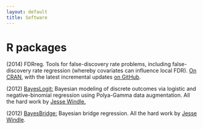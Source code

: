 ```yaml
---
layout: default
title: Software
---
```


# R packages

(2014) FDRreg. Tools for false-discovery rate problems, including
false-discovery rate regression (whereby covariates can influence
local FDR). [On CRAN](http://cran.r-project.org/web/packages/FDRreg/index.html),
with the latest incremental updates
[on GitHub](https://github.com/jgscott/FDRreg).

(2012) [BayesLogit:][1] Bayesian modeling of discrete outcomes via
logistic and negative-binomial regression using Polya-Gamma data
augmentation. All the hard work by [Jesse Windle. ][2]

(2012) [ BayesBridge:][3] Bayesian bridge regression. All the hard work by [Jesse Windle](https://github.com/jwindle).  
  

   [1]: http://cran.r-project.org/web/packages/BayesLogit/index.html
   [2]: http://users.ices.utexas.edu/~jwindle/
   [3]: http://cran.r-project.org/web/packages/BayesBridge/index.html
  
